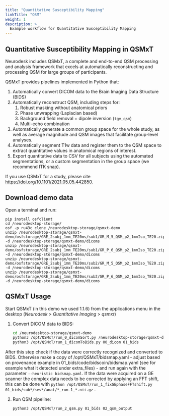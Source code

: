 ```yaml
---
title: "Quantitative Susceptibility Mapping"
linkTitle: "QSM"
weight: 1
description: >
  Example workflow for Quantitative Susceptibility Mapping
---
```


## Quantitative Susceptibility Mapping in QSMxT

Neurodesk includes QSMxT, a complete and end-to-end QSM processing and analysis framework that excels at automatically reconstructing and processing QSM for large groups of participants. 

QSMxT provides pipelines implemented in Python that:

1. Automatically convert DICOM data to the Brain Imaging Data Structure (BIDS)
2. Automatically reconstruct QSM, including steps for:
   1. Robust masking without anatomical priors
   2. Phase unwrapping (Laplacian based)
   3. Background field removal + dipole inversion (`tgv_qsm`)
   4. Multi-echo combination
3. Automatically generate a common group space for the whole study, as well as average magnitude and QSM images that facilitate group-level analyses.
4. Automatically segment T1w data and register them to the QSM space to extract quantitative values in anatomical regions of interest.
5. Export quantitative data to CSV for all subjects using the automated segmentations, or a custom segmentation in the group space (we recommend ITK snap).

If you use QSMxT for a study, please cite https://doi.org/10.1101/2021.05.05.442850.


## Download demo data
Open a terminal and run:
```
pip install osfclient
cd /neurodesktop-storage/
osf -p ru43c clone /neurodesktop-storage/qsmxt-demo
unzip /neurodesktop-storage/qsmxt-demo/osfstorage/GRE_2subj_1mm_TE20ms/sub1/GR_M_5_QSM_p2_1mmIso_TE20.zip -d /neurodesktop-storage/qsmxt-demo/dicoms
unzip /neurodesktop-storage/qsmxt-demo/osfstorage/GRE_2subj_1mm_TE20ms/sub1/GR_P_6_QSM_p2_1mmIso_TE20.zip -d /neurodesktop-storage/qsmxt-demo/dicoms
unzip /neurodesktop-storage/qsmxt-demo/osfstorage/GRE_2subj_1mm_TE20ms/sub2/GR_M_5_QSM_p2_1mmIso_TE20.zip -d /neurodesktop-storage/qsmxt-demo/dicoms
unzip /neurodesktop-storage/qsmxt-demo/osfstorage/GRE_2subj_1mm_TE20ms/sub2/GR_P_6_QSM_p2_1mmIso_TE20.zip -d /neurodesktop-storage/qsmxt-demo/dicoms
```

## QSMxT Usage
Start QSMxT (in this demo we used 1.1.6) from the applications menu in the desktop (*Neurodesk* > *Quantitative Imaging* > *qsmxt*)

1. Convert DICOM data to BIDS:
    ```bash
    cd /neurodesktop-storage/qsmxt-demo
    python3 /opt/QSMxT/run_0_dicomSort.py /neurodesktop-storage/qsmxt-demo/dicoms 00_dicom
    python3 /opt/QSMxT/run_1_dicomToBids.py 00_dicom 01_bids
    ```
After this step check if the data were correctly recognized and converted to BIDS. Otherwise make a copy of /opt/QSMxT/bidsmap.yaml - adjust based on provenance example in 01_bids/code/bidscoin/bidsmap.yaml (see for example what it detected under extra_files) - and run again with the parameter `--heuristic bidsmap.yaml`. If the data were acquired on a GE scanner the complex data needs to be corrected by applying an FFT shift, this can be done with `python /opt/QSMxT/run_1_fixGEphaseFFTshift.py 01_bids/sub*/ses*/anat/*_run-1_*.nii.gz` . 

2. Run QSM pipeline:
    ```bash
    python3 /opt/QSMxT/run_2_qsm.py 01_bids 02_qsm_output
    ```
